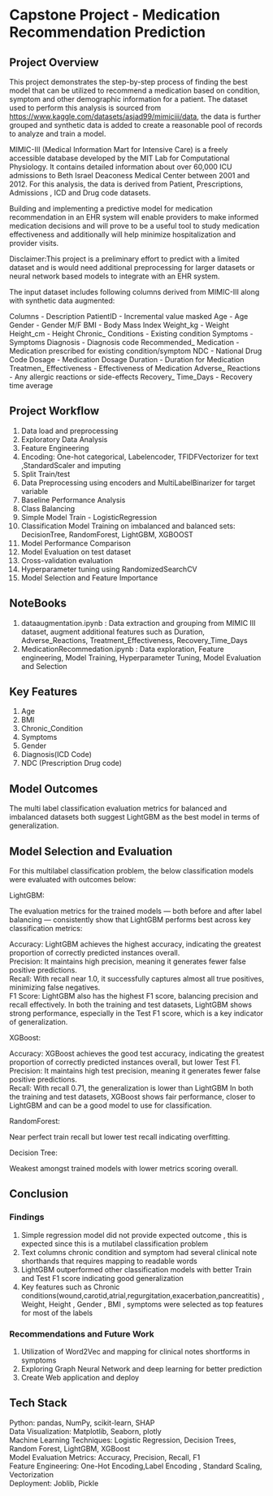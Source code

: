 # Capstone Project - Medication Recommendation Prediction
## Project Overview
This project demonstrates the step-by-step process of finding the best model that can be utilized to recommend a medication based on condition, symptom and other demographic information for a patient. The dataset used to perform this analysis is sourced from https://www.kaggle.com/datasets/asjad99/mimiciii/data, the data is further grouped and synthetic data is added to create a reasonable pool of records to analyze and train a model.

MIMIC-III (Medical Information Mart for Intensive Care) is a freely accessible database developed by the MIT Lab for Computational Physiology. It contains detailed information about over 60,000 ICU admissions to Beth Israel Deaconess Medical Center between 2001 and 2012. For this analysis, the data is derived from Patient, Prescriptions, Admissions , ICD and Drug code datasets.

Building and implementing a predictive model for medication recommendation in an EHR system will enable providers to make informed medication decisions and will prove to be a useful tool to study medication effectiveness and additionally will help minimize hospitalization and provider visits.

Disclaimer:This project is a preliminary effort to predict with a limited dataset and is would need additional preprocessing for larger datasets or neural network based models to integrate with an EHR system.

The input dataset includes following columns derived from MIMIC-III along with synthetic data augmented:

Columns - Description
PatientID - Incremental value masked
Age - Age
Gender - Gender M/F
BMI - Body Mass Index
Weight_kg - Weight
Height_cm - Height
Chronic_ Conditions - Existing condition
Symptoms - Symptoms
Diagnosis - Diagnosis code
Recommended_ Medication - Medication prescribed for existing condition/symptom
NDC - National Drug Code
Dosage - Medication Dosage
Duration - Duration for Medication
Treatmen_ Effectiveness - Effectiveness of Medication
Adverse_ Reactions - Any allergic reactions or side-effects
Recovery_ Time_Days - Recovery time average

## Project Workflow 
1. Data load and preprocessing               
2. Exploratory Data Analysis               
3. Feature Engineering 
4. Encoding: One-hot categorical, Labelencoder, TFIDFVectorizer for text ,StandardScaler and imputing                
5. Split Train/test
6. Data Preprocessing using encoders and MultiLabelBinarizer for target variable           
7. Baseline Performance Analysis                  
8. Class Balancing                    
9. Simple Model Train - LogisticRegression                 
10. Classification Model Training on imbalanced and balanced sets: DecisionTree, RandomForest, LightGBM, XGBOOST
11. Model Performance Comparison 
12. Model Evaluation on test dataset
13. Cross-validation evaluation
14. Hyperparameter tuning using RandomizedSearchCV
15. Model Selection and Feature Importance

## NoteBooks
1. dataaugmentation.ipynb : Data extraction and grouping from MIMIC III dataset, augment additional features such as Duration, Adverse_Reactions, Treatment_Effectiveness, Recovery_Time_Days
2. MedicationRecommedation.ipynb : Data exploration, Feature engineering, Model Training, Hyperparameter Tuning, Model Evaluation and Selection

## Key Features

1. Age
2. BMI
3. Chronic_Condition
4. Symptoms
5. Gender
6. Diagnosis(ICD Code)
7. NDC (Prescription Drug code)

## Model Outcomes 

The multi label classification evaluation metrics for balanced and imbalanced datasets both suggest LightGBM as the best model in terms of generalization.

## Model Selection and Evaluation
 For this multilabel classification problem, the below classification models were evaluated with outcomes below:

 LightGBM:

The evaluation metrics for the trained models — both before and after label balancing — consistently show that LightGBM performs best across key classification metrics:            

Accuracy: LightGBM achieves the highest accuracy, indicating the greatest proportion of correctly predicted instances overall.             
Precision: It maintains high precision, meaning it generates fewer false positive predictions.                   
Recall: With recall near 1.0, it successfully captures almost all true positives, minimizing false negatives.                     
F1 Score: LightGBM also has the highest F1 score, balancing precision and recall effectively. In both the training and test datasets, LightGBM shows strong performance, especially in the Test F1 score, which is a key indicator of generalization.

XGBoost:

Accuracy: XGBoost achieves the good test accuracy, indicating the greatest proportion of correctly predicted instances overall, but lower Test F1.            
Precision: It maintains high test precision, meaning it generates fewer false positive predictions.           
Recall: With recall 0.71, the generalization is lower than LightGBM In both the training and test datasets, XGBoost shows fair performance, closer to LightGBM and can be a good model to use for classification.             

RandomForest:

Near perfect train recall but lower test recall indicating overfitting.

Decision Tree:

Weakest amongst trained models with lower metrics scoring overall.

## Conclusion

### Findings

1. Simple regression model did not provide expected outcome , this is expected since this is a mutilabel classification problem
2. Text columns chronic condition and symptom had several clinical note shorthands that requires mapping to readable words
3. LightGBM outperformed other classification models with better Train and Test F1 score indicating good generalization
4. Key features such as Chronic conditions(wound,carotid,atrial,regurgitation,exacerbation,pancreatitis) , Weight, Height , Gender , BMI , symptoms were selected as top features for most of the labels

### Recommendations and Future Work
1. Utilization of Word2Vec and mapping for clinical notes shortforms in symptoms               
2. Exploring Graph Neural Network and deep learning for better prediction
3. Create Web application and deploy     

## Tech Stack

Python: pandas, NumPy, scikit-learn, SHAP             
Data Visualization: Matplotlib, Seaborn, plotly                    
Machine Learning Techniques: Logistic Regression, Decision Trees, Random Forest, LightGBM, XGBoost                 
Model Evaluation Metrics: Accuracy, Precision, Recall, F1                    
Feature Engineering: One-Hot Encoding,Label Encoding , Standard Scaling, Vectorization                
Deployment: Joblib, Pickle               
